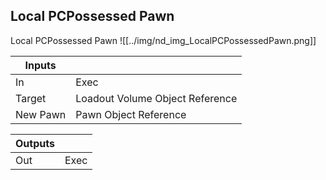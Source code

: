 ## Local PCPossessed Pawn
Local PCPossessed Pawn
![[../img/nd_img_LocalPCPossessedPawn.png]]

|Inputs||
|--|--|
| In | Exec |
| Target | Loadout Volume Object Reference |
| New Pawn | Pawn Object Reference |

|Outputs||
|--|--|
| Out | Exec |
